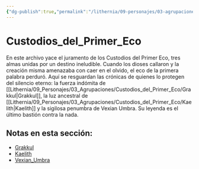 ```yaml
---
{"dg-publish":true,"permalink":"/lithernia/09-personajes/03-agrupaciones/custodios-del-primer-eco/home/"}
---
```


# Custodios_del_Primer_Eco

En este archivo yace el juramento de los Custodios del Primer Eco, tres almas unidas por un destino ineludible. Cuando los dioses callaron y la creación misma amenazaba con caer en el olvido, el eco de la primera palabra perduró. Aquí se resguardan las crónicas de quienes lo protegen del silencio eterno: la fuerza indómita de [[Lithernia/09_Personajes/03_Agrupaciones/Custodios_del_Primer_Eco/Grakkul\|Grakkul]], la luz ancestral de [[Lithernia/09_Personajes/03_Agrupaciones/Custodios_del_Primer_Eco/Kaelith\|Kaelith]] y la sigilosa penumbra de Vexian Umbra. Su leyenda es el último bastión contra la nada.

## Notas en esta sección:
- [Grakkul](./Grakkul.md)
- [Kaelith](./Kaelith.md)
- [Vexian_Umbra](./Vexian_Umbra.md)

